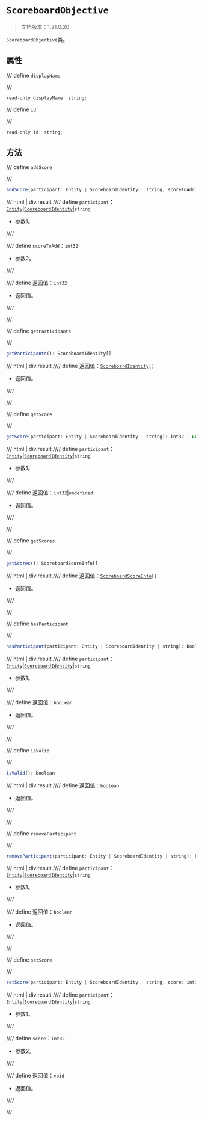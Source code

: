 # `ScoreboardObjective`

> 文档版本：1.21.0.20

`ScoreboardObjective`类。

## 属性

/// define
`displayName`


///

```js
read-only displayName: string;
```


/// define
`id`


///

```js
read-only id: string;
```


## 方法

/// define
`addScore`


///

```js
addScore(participant: Entity | ScoreboardIdentity | string, scoreToAdd: int32): int32
```

/// html | div.result
//// define
`participant`：[`Entity`](../entity.md)|[`ScoreboardIdentity`](../scoreboardidentity.md)|`string`

- 参数1。


////

//// define
`scoreToAdd`：`int32`

- 参数2。


////

//// define
返回值：`int32`

- 返回值。


////

///


/// define
`getParticipants`


///

```js
getParticipants(): ScoreboardIdentity[]
```

/// html | div.result
//// define
返回值：<code><a href="../scoreboardidentity/">ScoreboardIdentity</a>[]</code>

- 返回值。


////

///


/// define
`getScore`


///

```js
getScore(participant: Entity | ScoreboardIdentity | string): int32 | undefined
```

/// html | div.result
//// define
`participant`：[`Entity`](../entity.md)|[`ScoreboardIdentity`](../scoreboardidentity.md)|`string`

- 参数1。


////

//// define
返回值：`int32`|`undefined`

- 返回值。


////

///


/// define
`getScores`


///

```js
getScores(): ScoreboardScoreInfo[]
```

/// html | div.result
//// define
返回值：<code><a href="../scoreboardscoreinfo/">ScoreboardScoreInfo</a>[]</code>

- 返回值。


////

///


/// define
`hasParticipant`


///

```js
hasParticipant(participant: Entity | ScoreboardIdentity | string): boolean
```

/// html | div.result
//// define
`participant`：[`Entity`](../entity.md)|[`ScoreboardIdentity`](../scoreboardidentity.md)|`string`

- 参数1。


////

//// define
返回值：`boolean`

- 返回值。


////

///


/// define
`isValid`


///

```js
isValid(): boolean
```

/// html | div.result
//// define
返回值：`boolean`

- 返回值。


////

///


/// define
`removeParticipant`


///

```js
removeParticipant(participant: Entity | ScoreboardIdentity | string): boolean
```

/// html | div.result
//// define
`participant`：[`Entity`](../entity.md)|[`ScoreboardIdentity`](../scoreboardidentity.md)|`string`

- 参数1。


////

//// define
返回值：`boolean`

- 返回值。


////

///


/// define
`setScore`


///

```js
setScore(participant: Entity | ScoreboardIdentity | string, score: int32): void
```

/// html | div.result
//// define
`participant`：[`Entity`](../entity.md)|[`ScoreboardIdentity`](../scoreboardidentity.md)|`string`

- 参数1。


////

//// define
`score`：`int32`

- 参数2。


////

//// define
返回值：`void`

- 返回值。


////

///

